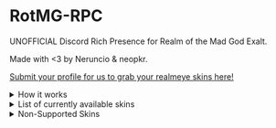 # RotMG-RPC
UNOFFICIAL Discord Rich Presence for Realm of the Mad God Exalt.

Made with <3 by Neruncio & neopkr.

[Submit your profile for us to grab your realmeye skins here!](https://forms.office.com/r/HJauAvQ5Mk)

<details>
<summary>How it works</summary>
<br>

This Rich Presence does not get involved with the game's code, instead, it takes info directly from RealmEye. The page is scrapped, which lets us take (non malicious) information we need, such as: Current character, base fame & level.

</details>

<details>
<summary>List of currently available skins</summary>
<br>

#### General
    - Exalted Skins

#### Rogue
    - Mushroom Girl Rogue
    - Jack the Ripper
    - Cloaked Ascendant Rogue
    - Brigand
#### Archer
    - Blorph the Archer
    - Elven Archer
    - Kings Bowman Archer
    - Robin Hood
    - Sunflower Archer
#### Wizard
    - Snow Queen
    - Hermit Wizard
    - Ordinary Magician
#### Priest
    - Ice King Priest
    - Lyrical Priestess
    - Carthusian Monk Priest
    - Shrine Priestess
#### Warrior
    - Chinese Princess Warrior
    - Explorer
#### Knight
    - Sleepover Knight
    - Heroic Knight
    - Astronaut Knight
    - Glacius Knight
    - Bear Suit Knight
#### Paladin
    - Cleaner Maid Paladin
    - Demon Spawn
    - Mini Royal Gladiator Paladin
#### Assassin
    - Blue Frog Assassin
    - Vampire Hunter
    - Alice Assassin
    - Sweet Chocolatier Assassin
    - Veteran Assassin
    - Snowball Kid Assassin
    - Cronus Entity Assassin
#### Necromancer
    - Anubis Necromancer
    - Necro of Christmas Yet-to-Come
    - Hollow Prince Necromancer
    - Vampire Lord
    - Vengeful Yokai Necromancer
#### Huntress
    - Nexus No Miko
    - Forest Tracker Huntress
    - Mini Queen Bee Huntress
#### Mystic
    - Leprechaun Mystic
    - Yuki Onna Mystic
    - Lil' Bo-Peep
    - Lil Red
    - Lunar Mystic
    - Aphrodite Mystic
    - Hula Mystic
#### Trickster
    - Queen of Misrule Trickster
    - Chinese Dress Trickster
    - Bunny Trickster
    - Traffic Cone Trickster
    - Jiangshi Trickster
#### Sorcerer
    - Mini Court Magician Sorcerer
    - Mini Malus Sorcerer
#### Ninja
    - Wind Flower Ninja
    - Death
    - Slashing Beauty
#### Samurai
    - Oryxmas Samurai
    - Antinomy Samurai
#### Bard
    - Twintailed Vocalist Bard
    - Antinomy Bard
    - Wandering Spellcaster Bard
#### Summoner
    - Menagerie Master Summoner
    - Mauve Magus Summoner
#### Kensei
    - Mini Tidal Wave Kensei
    
</details>

<details>
<summary>Non-Supported Skins</summary>
<br>
    
#### Kensei
    - Rain Flower Kensei
    - Zodiac Tiger Kensei
#### Sorcerer
    - Fire Elemental Sorcerer
#### Huntress
    - Drill Operator Huntress
#### Summoner
    - Freyja Summoner
    
</details>

